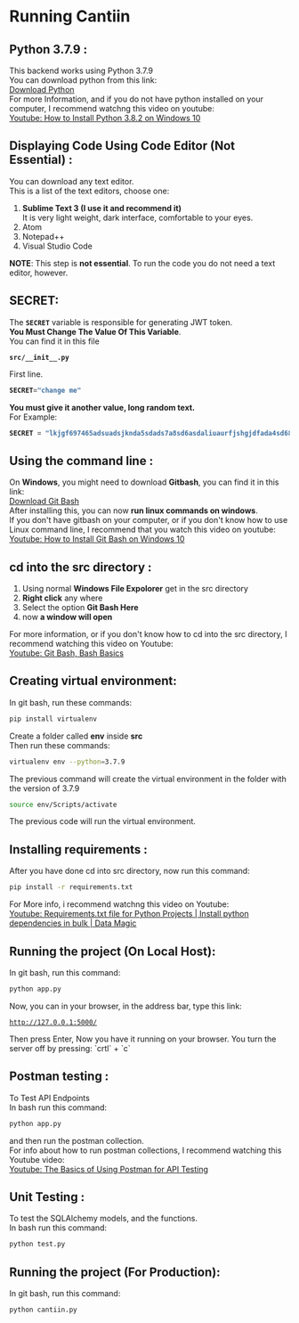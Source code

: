 # Running Cantiin #

## Python 3.7.9 : ##
This backend works using Python 3.7.9  
You can download python from this link:  
<a href="https://www.python.org/downloads/release/python-379/"
target="_blank">
Download Python</a>  
For more Information, and if you do not have python 
installed on your computer, I recommend watchng this video 
on youtube:  
<a href="https://www.youtube.com/watch?v=UvcQlPZ8ecA"
target="_blank">
Youtube: How to Install Python 3.8.2 on Windows 10</a>



## Displaying Code Using Code Editor (Not Essential) : ##
You can download any text editor.  
This is a list of the text editors, choose one:
1. **Sublime Text 3 (I use it and recommend it)**  
It is very light weight, dark interface, comfortable to your eyes.
2. Atom
3. Notepad++
4. Visual Studio Code

**NOTE**: This step is **not essential**.
To run the code you do not need a text editor, however.


## SECRET: ##
The **`SECRET`** variable is responsible for generating JWT token.  
**You Must Change The Value Of This Variable**.  
You can find it in this file

<b>

```directory
src/__init__.py
```

</b>
First line.
<b>

```python
SECRET="change me"
```

</b>

**You must give it another value, long random text.**  
For Example:  

<b>

```python
SECRET = "lkjgf697465adsuadsjknda5sdads7a8sd6asdaliuaurfjshgjdfada4sd68a7deeaWIUDIUDASJDALKSDJauhjaaAUuYUYIUHHGYTYTYSAUGHzb8547687654564DAHSDUIAWEYSAYGDWYUATWARDADAW8D7A64DS5A1DASDKJASLIUDASHDKAJSGJHASDFATWRAUJGSDHDWA6DS4A68S4687687a56d46sd4a65sd7asdalskijdalkjsdakdbhjdvasdasydaiuwywew687ew8a56ajhdakhdaasdhgahjksdgasdytayusdtasda5d6sa4d65jshdajshdausdaa"
```

</b>


## Using the command line : ##
On **Windows**, you might need to download **Gitbash**, you can
 find it in this link:  
<a href="https://git-scm.com/downloads"
target="_blank">
Download Git Bash</a>  
After installing this, you can now 
**run linux commands on windows**.  
If you don't have gitbash on your computer, or if you don't
know how to use Linux command line, I recommend that you 
watch this video on youtube:  
<a href="https://www.youtube.com/watch?v=qdwWe9COT9k"
target="_blank">
Youtube: How to Install Git Bash on Windows 10</a>



## cd into the src directory : ##
1. Using normal **Windows File Expolorer** get in the 
src directory
2. **Right click** any where
3. Select the option **Git Bash Here**
4. now **a window will open**

For more information, or if you don't know how to cd into the
src directory, I recommend watching this video on Youtube:  
<a href="https://www.youtube.com/watch?v=oQc-2gsjgDg"
target="_blank">
Youtube: Git Bash, Bash Basics</a>






## Creating virtual environment: ##
In git bash, run these commands:
```bash
pip install virtualenv
```
Create a folder called **env** inside **src**  
Then run these commands: 
```bash
virtualenv env --python=3.7.9
```
The previous command will create the virtual environment 
in the folder with the version of 3.7.9
```bash
source env/Scripts/activate
```
The previous code will run the virtual environment.


## Installing requirements : ##
After you have done cd into src directory, now run this command:  
```bash
pip install -r requirements.txt
```
For More info, i recommend watchng this video on Youtube:  
<a href="https://www.youtube.com/watch?v=empqyr7vZ8o"
target="_blank">
Youtube: Requirements.txt file for Python Projects | Install python dependencies in bulk | Data Magic</a>


## Running the project (On Local Host): ##
In git bash, run this command:
```bash
python app.py
```
Now, you can in your browser, in the address bar, type this link: 
<a href="http://127.0.0.1:5000/" target="_blank">
```url
http://127.0.0.1:5000/
```
</a>
Then press Enter, Now you have it running on your browser.  
You turn the server off by pressing: 
`crtl` + `c`





## Postman testing : ##
To Test API Endpoints  
In bash run this command: 
```bash
python app.py
``` 
and then run the postman collection.  
For info about how to run postman collections, 
I recommend watching this Youtube video:  
<a href="https://www.youtube.com/watch?v=t5n07Ybz7yI"
target="_blank">
Youtube: The Basics of Using Postman for API Testing</a>





## Unit Testing : ##
To test the SQLAlchemy models, and the functions.  
In bash run this command: 
```bash
python test.py
``` 



## Running the project (For Production): ##
In git bash, run this command:
```bash
python cantiin.py
``` 